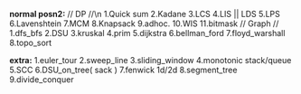 **normal posn2:**
  // DP //\n
  1.Quick sum
  2.Kadane
  3.LCS
  4.LIS || LDS
  5.LPS
  6.Lavenshtein
  7.MCM
  8.Knapsack
  9.adhoc.
  10.WIS
  11.bitmask
  // Graph //
  1.dfs_bfs
  2.DSU
  3.kruskal
  4.prim
  5.dijkstra
  6.bellman_ford
  7.floyd_warshall
  8.topo_sort

**extra:**
  1.euler_tour
  2.sweep_line
  3.sliding_window
  4.monotonic stack/queue
  5.SCC
  6.DSU_on_tree( sack )
  7.fenwick 1d/2d
  8.segment_tree
  9.divide_conquer
